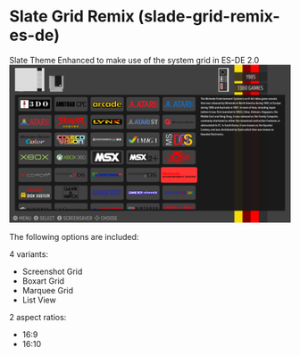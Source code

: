 # Slate Grid Remix (slade-grid-remix-es-de)
Slate Theme Enhanced to make use of the system grid in ES-DE 2.0
![main](main.png)

The following options are included:

4 variants:

- Screenshot Grid
- Boxart Grid
- Marquee Grid
- List View

2 aspect ratios:

- 16:9
- 16:10
